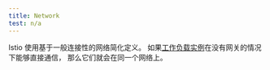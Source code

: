 ```yaml
---
title: Network
test: n/a
---
```


Istio 使用基于一般连接性的网络简化定义。
如果[工作负载实例](/zh/docs/reference/glossary/#workload-instance)在没有网关的情况下能够直接通信，
那么它们就会在同一个网络上。
